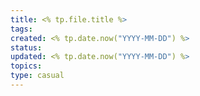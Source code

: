 ```yaml
---
title: <% tp.file.title %>
tags:
created: <% tp.date.now("YYYY-MM-DD") %>
status:
updated: <% tp.date.now("YYYY-MM-DD") %>
topics:
type: casual
---
```

